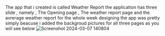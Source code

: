 The app that i created is called Weather Report
the application has three slide , namely , The Opening page , The weather report page and the avrerage weather report for the whole week
designing the app was pretty simply beacuse i added the backgroud pictures for all three pages as you wiil see below
![Screenshot 2024-03-07 140804](https://github.com/ST10446031/VCNMB-imad5112-practicum-2024-ST10446031/assets/160749507/b0e9d943-3ea4-4931-825d-36260f7d3842)
